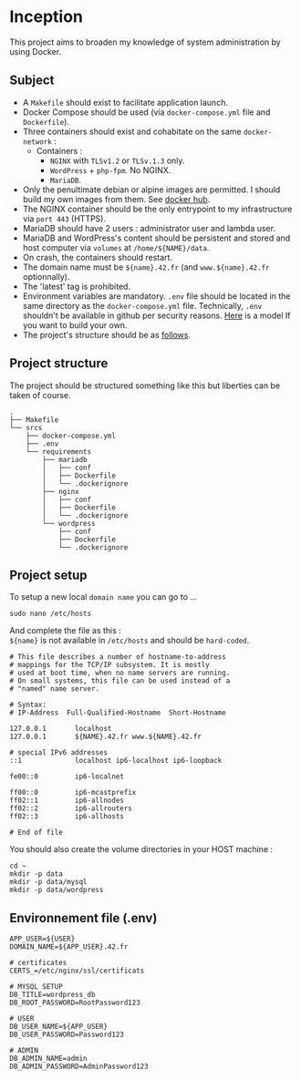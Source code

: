 
# Inception

This project aims to broaden my knowledge of system administration by using Docker.

## Subject

- A `Makefile` should exist to facilitate application launch.
- Docker Compose should be used (via `docker-compose.yml` file and `Dockerfile`).
- Three containers should exist and cohabitate on the same `docker-network` :
    - Containers :
        - `NGINX` with `TLSv1.2` or `TLSv.1.3` only.
        - `WordPress` + `php-fpm`. No NGINX.
        - `MariaDB`.
- Only the penultimate debian or alpine images are permitted. I should build my own images from them. See [docker hub](https://hub.docker.com/).
- The NGINX container should be the only entrypoint to my infrastructure via `port 443` (HTTPS).
- MariaDB should have 2 users : administrator user and lambda user.
- MariaDB and WordPress's content should be persistent and stored and host computer via `volumes` at `/home/${NAME}/data`.
- On crash, the containers should restart.
- The domain name must be `${name}.42.fr` (and `www.${name}.42.fr` optionnally).
- The 'latest' tag is prohibited.
- Environment variables are mandatory. `.env` file should be located in the same directory as the `docker-compose.yml` file. Technically, `.env` shouldn't be available in github per security reasons. [Here](#environnement-file-env) is a model If you want to build your own.
- The project's structure should be as [follows](#project-structure).

## Project structure

The project should be structured something like this but liberties can be taken of course.

```
.
├── Makefile
└── srcs
    ├── docker-compose.yml
    ├── .env
    └── requirements
        ├── mariadb
        │   ├── conf
        │   ├── Dockerfile
        │   └── .dockerignore
        ├── nginx
        │   ├── conf
        │   ├── Dockerfile
        │   └── .dockerignore
        └── wordpress
            ├── conf
            ├── Dockerfile
            └── .dockerignore
```

## Project setup

To setup a new local `domain name` you can go to ...

```sudo nano /etc/hosts```

And complete the file as this :     
`${name}` is not available in `/etc/hosts` and should be `hard-coded`.

```
# This file describes a number of hostname-to-address
# mappings for the TCP/IP subsystem. It is mostly
# used at boot time, when no name servers are running.
# On small systems, this file can be used instead of a
# "named" name server.

# Syntax:
# IP-Address  Full-Qualified-Hostname  Short-Hostname

127.0.0.1       localhost
127.0.0.1       ${NAME}.42.fr www.${NAME}.42.fr

# special IPv6 addresses
::1             localhost ip6-localhost ip6-loopback

fe00::0         ip6-localnet

ff00::0         ip6-mcastprefix
ff02::1         ip6-allnodes
ff02::2         ip6-allrouters
ff02::3         ip6-allhosts

# End of file
```

You should also create the volume directories in your HOST machine :

```
cd ~
mkdir -p data
mkdir -p data/mysql
mkdir -p data/wordpress
```

## Environnement file (.env)

```
APP_USER=${USER}
DOMAIN_NAME=${APP_USER}.42.fr

# certificates
CERTS_=/etc/nginx/ssl/certificats

# MYSQL SETUP
DB_TITLE=wordpress_db
DB_ROOT_PASSWORD=RootPassword123

# USER
DB_USER_NAME=${APP_USER}
DB_USER_PASSWORD=Password123

# ADMIN
DB_ADMIN_NAME=admin
DB_ADMIN_PASSWORD=AdminPassword123

```

